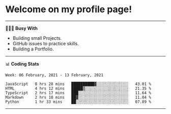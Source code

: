 # Welcome on my profile page!
<!-- print(("dralla"[::-1]+"s").capitalize()) -->

---
👨🏻‍💻 **Busy With**
* Building small Projects.
* GitHub issues to practice skills.
* Building a Portfolio.

---
📊 **Coding Stats**
<!--START_SECTION:waka-->
```text
Week: 06 February, 2021 - 13 February, 2021

JavaScript   8 hrs 28 mins   ██████████▓░░░░░░░░░░░░░░   43.01 % 
HTML         4 hrs 12 mins   █████▒░░░░░░░░░░░░░░░░░░░   21.35 % 
TypeScript   2 hrs 17 mins   ███░░░░░░░░░░░░░░░░░░░░░░   11.64 % 
Markdown     2 hrs 10 mins   ██▓░░░░░░░░░░░░░░░░░░░░░░   11.04 % 
Python       1 hr 33 mins    ██░░░░░░░░░░░░░░░░░░░░░░░   07.89 % 
```
<!--END_SECTION:waka-->

---
